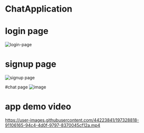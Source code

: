 # ChatApplication


# login page

![login-page](https://user-images.githubusercontent.com/44223841/197328746-be1bb9fc-36c3-4b86-9442-35dcfac5a5e3.png)




# signup page


![signup page](https://user-images.githubusercontent.com/44223841/197328761-f62a6263-3608-4c25-ba39-7fcaa91b9ac9.png)



#chat page
![image](https://user-images.githubusercontent.com/44223841/198187980-b419c04a-8746-4fa7-9621-01e55c73cbfe.png)




# app demo video




https://user-images.githubusercontent.com/44223841/197328818-91106165-94c4-4d0f-9797-8370045cf12a.mp4

